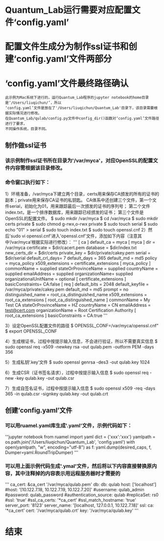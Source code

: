 # Quantum_Lab运行需要对应配置文件‘config.yaml’

# 配置文件生成分为制作ssl证书和创建‘config.yaml’文件两部分

# ‘config.yaml’文件最终路径确认
    此示例为Mac系统下进行的，运行Quantum_Lab程序的jupyter notebook的home目录是‘/Users/liuqichun/’，所以
    ‘config.yaml’文件是放在了'/Users/liuqichun/Quantum_Lab'目录下，该目录需要根据实际情况进行修改。
    在Quantum_Lab/qulab/config.py文件中config_dir()函数对‘config.yaml’文件路径进行了要求，
    不同操作系统，目录不同。



## 制作做ssl证书

### 该示例制作ssl证书所在目录为'/var/myca'，对应OpenSSL的配置文件内容需根据该目录修改。
### 命令窗口执行如下：
1）环境准备，/var/myca下建立两个目录，certs用来保存CA颁发的所有的证书的副本；private用来保存CA证书的私钥匙。
  CA体系中还创建三个文件，第一个文件serial，初始化为01，用来跟踪最后一次颁发的证书的序列号；
  第二个文件index.txt，是一个排序数据库，用来跟踪已经颁发的证书；
  第三个文件是OpenSSL的配置文件。
  $ sudo mkdir /var/myca
  $ cd /var/myca
  $ sudo mkdir certs private
  $ sudo chmod g-rwx,o-rwx private
  $ sudo touch serial
  $ sudo echo "01" > serial
  $ sudo touch index.txt
  $ sudo touch openssl.cnf
2）然后'sudo vi openssl.cnf'进入'openssl.cnf'文件，添加如下内容（注意其中‘/var/myca’根据实际进行修改）：
'''
[ ca ]
default_ca = myca
[ myca ]
dir = /var/myca
certificate = $dir/cacert.pem
database = $dir/index.txt
new_certs_dir = $dir/certs
private_key = $dir/private/cakey.pem
serial = $dir/serial
default_crl_days= 7
default_days = 365
default_md = md5
policy = myca_policy
x509_extensions = certificate_extensions
[ myca_policy ]
commonName = supplied
stateOrProvinceName = supplied
countryName = supplied
emailAddress = supplied
organizationName= supplied
organizationalUnitName = optional
[ certificate_extensions ]
basicConstraints= CA:false
[ req ]
default_bits = 2048
default_keyfile = /var/myca/private/cakey.pem
default_md = md5
prompt = no
distinguished_name = root_ca_distinguished_name
x509_extensions = root_ca_extensions
[ root_ca_distinguished_name ]
commonName = My Test CA
stateOrProvinceName = HZ
countryName = CN
emailAddress = test@cert.com 
organizationName = Root Certification Authority
[ root_ca_extensions ]
basicConstraints = CA:true
'''

3）设定OpenSSL配置文件的路径
  $ OPENSSL_CONF=/var/myca/openssl.cnf"
  $ export OPENSSL_CONF

4）生成根证书，过程中按提示输入信息，不会进行验证，所以不需要真实信息
  $ sudo openssl req -x509 -newkey rsa -out qulab.pem -outform PEM -days 356
  
5）生成私钥‘.key’文件
  $ sudo openssl genrsa -des3 -out qulab.key 1024
  
6）生成CSR（证书签名请求），过程中按提示输入信息
  $ sudo openssl req -new -key qulab.key -out qulab.csr

7）生成自签名证书，过程中按提示输入信息
  $ sudo openssl x509 -req -days 365 -in qulab.csr -signkey qulab.key -out qulab.crt



## 创建‘config.yaml’文件

### 可以用ruamel.yaml库生成'.yaml'文件，示例代码如下：
’‘’jupyter notebook
from ruamel import yaml
dict = {'xxx':'xxx'}
yamlpath = os.path.join('/Users/liuqichun/Quantum_Lab', 'config.yaml')
with open(yamlpath, "w", encoding="utf-8") as f:
    yaml.dump(desired_caps, f, Dumper=yaml.RoundTripDumper)
'''
### 可以用上面示例代码生成'.ymal'文件，然后将以下内容直接替换原内容，其中注释掉的内容表示用远程服务器时才需要的
'''
ca_cert: &ca_cert '/var/myca/qulab.pem'
db:
  db: qulab
  host: ['localhost']
  #host: '[10.122.7.18, 10.122.7.19, 10.122.7.20]'
  #username: qulab_admin
  #password: qulab_password
  #authentication_source: qulab
  #replicaSet: rs0
  #ssl: 'true'
  #ssl_ca_certs: '*ca_cert'
  #ssl_match_hostname: 'true'
server_port: '8123'
server_name: '[localhost, 127.0.0.1, 10.122.7.18]'
ssl:
  ca: '*ca_cert'
  cert: '/var/myca/qulab.crt' 
  key: '/var/myca/qulab.key'
'''

# 结束